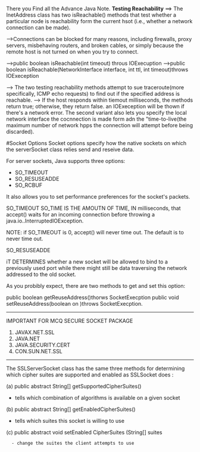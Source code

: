 There you Find all the Advance Java Note.
**Testing Reachability**
==>  The InetAddress class has two isReachable() methods that test whether a particular node is reachability form the current hsot (i.e., whether a network connection can be made).

-->Connections can be blocked for many reasons, including firewalls, proxy servers, misbehaving routers, and broken cables, or simply because the remote host is not turned on when you try to connect.

-->public boolean isReachable(int timeout) throus IOExecuption
-->public boolean isReachable(NetworkInterface interface, int ttl, int timeout)throws IOExeception


--> The two testing reachability methods attempt to sue traceroute(more specifically, ICMP echo requests) to find out if the specified address is reachable.
--> If the host responds within tiemout milliseconds, the methods return true; otherwise, they return false. an IOExeception will be thown if there's a network error. The second variant also lets you specify the local network interface the cocnnection is made form adn the "time-to-live(the maximum number of network hpps the connection will attempt before being discarded). 


#Socket Options
Socket options specify how the native sockets on which the serverSocket class relies send and reseive data.

For server sockets, Java supports three options:
- SO_TIMEOUT
- SO_RESUSEADDE
- SO_RCBUF

It also allows you to set performance preferences for the socket's packets.

SO_TIMEOUT
SO_TIME IS THE AMOUTN OF TIME, IN milliseconds, that accept() waits for an incoming connection before throwing a java.io..InterruptedIOException.

NOTE: if SO_TIMEOUT is 0, accept() will never time out. The default is to never time out.



SO_RESUSEADDE


iT DETERMINES whether a new socket will be allowed to bind to a previously used port while there might still be data traversing the network addressed to the old socket.

As you probibly expect, there are two methods to get and set this option:

public boolean getReuseAddress()thorws SocketExecption
public void setReuseAddress(boolean on )throws SocketExecption.


------------------------------------------------------------------------------------------------------------------------------------------------------------------------------------------

IMPORTANT FOR MCQ
SECURE SOCKET PACKAGE
1. JAVAX.NET.SSL
2. JAVA.NET
3. JAVA.SECURITY.CERT
4. CON.SUN.NET.SSL


-------------------------------------------------------------------------------------------------------------------------------------------------------------------------------------------------
The SSLServerSocket class has the same three methods for determining which cipher suites are supported and enabled as SSLSocket does :

(a) public abstract String[] getSupportedCipherSuites() 
- tells which combination of algorithms is available on a given socket
  
(b) public abstract String[] getEnabledCipherSuites()


   - tells which suites this socket is willing to use
     
(c) public abstract void setEnabled CipherSuites (String[] suites

      - change the suites the client attempts to use
   
